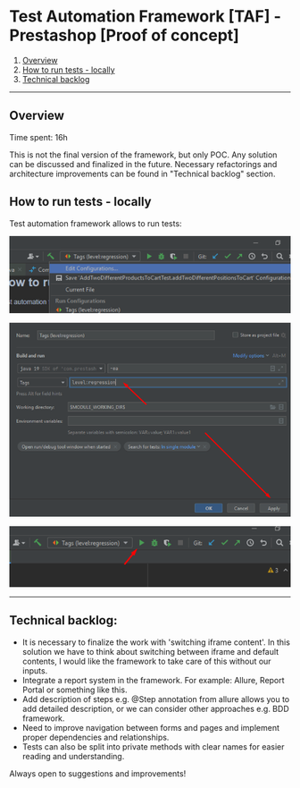 # Test Automation Framework [TAF] - Prestashop [Proof of concept]

1. [Overview](#overview)
2. [How to run tests - locally](#how-to-run-locally)
3. [Technical backlog](#tech-backlog)

---

## Overview <a name="overview"></a>

Time spent: 16h

This is not the final version of the framework, but only POC. Any solution can be discussed and finalized in the future.
Necessary refactorings and architecture improvements can be found in "Technical backlog" section.

## How to run tests - locally <a name="how-to-run-locally"></a>

Test automation framework allows to run tests:

![edit config](docs/editConfig.png)

![set tags](docs/setTags.png)

![launch tests](docs/launchTests.png)

---

## Technical backlog: <a name="tech-backlog"></a>

* It is necessary to finalize the work with 'switching iframe content'. In this solution we have to think about
  switching between iframe and default contents, I would like the framework to take care of this without our inputs.
* Integrate a report system in the framework. For example: Allure, Report Portal or something like this.
* Add description of steps e.g. @Step annotation from allure allows you to add detailed description, or we can consider
  other approaches e.g. BDD framework.
* Need to improve navigation between forms and pages and implement proper dependencies and relationships.
* Tests can also be split into private methods with clear names for easier reading and understanding.

Always open to suggestions and improvements!